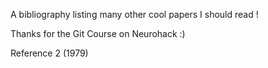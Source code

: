 A bibliography listing many other cool papers I should read !

Thanks for the Git Course on Neurohack :)

Reference 2 (1979)
